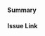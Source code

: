 <!--
Thank you for contributing a pull request! Here are a few tips to help you:
-->

#### Summary
<!--
A description of what this pull request does, as well as QA test steps (if applicable and if not already added to the GH issue).
-->

#### Issue Link
<!--
If applicable, please include issue link.
-->